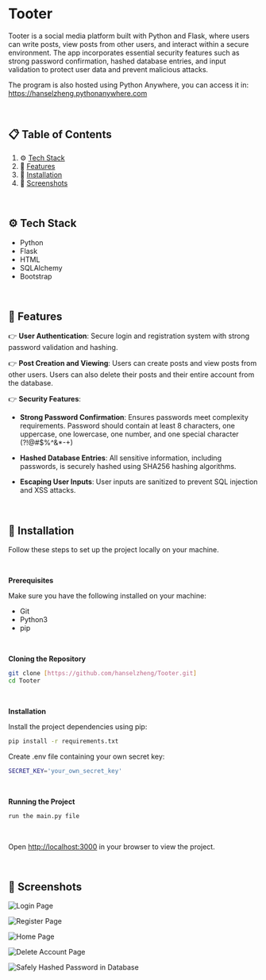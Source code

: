 # Tooter

Tooter is a social media platform built with Python and Flask, where users can write posts, view posts from other users, and interact within a secure environment.
The app incorporates essential security features such as strong password confirmation, hashed database entries, and input validation to protect user data and prevent malicious attacks.

The program is also hosted using Python Anywhere, you can access it in: https://hanselzheng.pythonanywhere.com

<br>

## 📋 <a name="table">Table of Contents</a>

1. ⚙️ [Tech Stack](#tech-stack)
2. 🔋 [Features](#features)
3. 🤸 [Installation](#installation)
4. 📸 [Screenshots](#screenshots)

<br>

## <a name="tech-stack">⚙️ Tech Stack</a>

- Python
- Flask
- HTML
- SQLAlchemy
- Bootstrap

<br>

## <a name="features">🔋 Features</a>

👉 **User Authentication**: Secure login and registration system with strong password validation and hashing.

👉 **Post Creation and Viewing**: Users can create posts and view posts from other users. Users can also delete their posts and their entire account from the database.

👉 **Security Features**:

  - **Strong Password Confirmation**: Ensures passwords meet complexity requirements. Password should contain at least 8 characters, one uppercase, one lowercase, one number, and one special character (?!@#$%^&*-+)
  
  - **Hashed Database Entries**: All sensitive information, including passwords, is securely hashed using SHA256 hashing algorithms.
  
  - **Escaping User Inputs**: User inputs are sanitized to prevent SQL injection and XSS attacks.

<br>

## <a name="installation">🤸 Installation</a>

Follow these steps to set up the project locally on your machine.

<br>

**Prerequisites**

Make sure you have the following installed on your machine:
- Git
- Python3
- pip

<br>

**Cloning the Repository**

```bash
git clone [https://github.com/hanselzheng/Tooter.git]
cd Tooter
```

<br>

**Installation**

Install the project dependencies using pip:

```bash
pip install -r requirements.txt
```

Create .env file containing your own secret key:

```bash
SECRET_KEY='your_own_secret_key'
```

<br>

**Running the Project**

```bash
run the main.py file
```

<br>

Open [http://localhost:3000](http://localhost:3000) in your browser to view the project.


<br>


## <a name="screenshots">📸 Screenshots</a>

![Login Page](https://github.com/user-attachments/assets/bec3c600-93c7-4b3c-add8-4ae98501360f)

![Register Page](https://github.com/user-attachments/assets/43c818ad-ee09-4c5a-bfab-c7b18a985066)

![Home Page](https://github.com/user-attachments/assets/76678fc8-80b7-49a4-b321-c86bb65595f4)

![Delete Account Page](https://github.com/user-attachments/assets/1c1873d2-c757-48c3-ad6e-6177783e71ee)

![Safely Hashed Password in Database](https://github.com/user-attachments/assets/60567c2e-a12a-408f-b5d0-c405a3f6da72)

